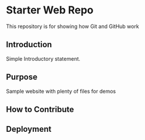 # Starter Web Repo

This repository is for showing how Git and GitHub work

## Introduction

Simple Introductory statement.

## Purpose

Sample website with plenty of files for demos

## How to Contribute

## Deployment